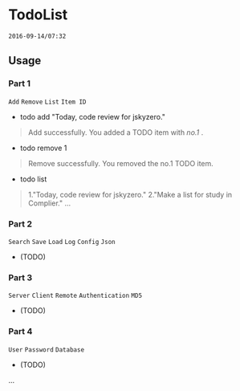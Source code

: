 # TodoList #
`2016-09-14/07:32`
## Usage ##

### Part 1 ###
`Add` `Remove` `List` `Item ID`
* todo add "Today, code review for jskyzero."
> Add successfully. You added a TODO item with _no.1_ .
* todo remove 1
> Remove successfully. You removed the no.1 TODO item.
* todo list
> 1."Today, code review for jskyzero."
> 2."Make a list for study in Complier."
> ...

### Part 2 ###
`Search` `Save` `Load` `Log` `Config` `Json`
* (TODO)

### Part 3 ###
`Server` `Client` `Remote` `Authentication` `MD5`
* (TODO)

### Part 4 ###
`User` `Password` `Database`
* (TODO)

...
